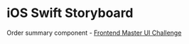 # iOS Swift Storyboard

Order summary component - [Frontend Master UI Challenge](https://www.frontendmentor.io/challenges/order-summary-component-QlPmajDUj/)
